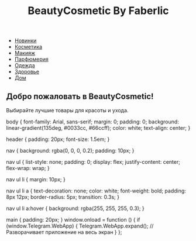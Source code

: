 <!DOCTYPE html>
<html lang="ru">
<head>
    <meta charset="UTF-8">
    <meta name="viewport" content="width=device-width, initial-scale=1.0">
    <title>BeautyCosmetic By Faberlic</title>
    <link rel="stylesheet" href="styles.css">
</head>
<body>
    <header>
        <h1>BeautyCosmetic By Faberlic</h1>
    </header>
    <nav>
        <ul>
            <li><a href="#">Новинки</a></li>
            <li><a href="#">Косметика</a></li>
            <li><a href="#">Макияж</a></li>
            <li><a href="#">Парфюмерия</a></li>
            <li><a href="#">Одежда</a></li>
            <li><a href="#">Здоровье</a></li>
            <li><a href="#">Дом</a></li>
        </ul>
    </nav>
    <main>
        <h2>Добро пожаловать в BeautyCosmetic!</h2>
        <p>Выбирайте лучшие товары для красоты и ухода.</p>
    </main>
    <script src="script.js"></script>
</body>
</html>
body {
    font-family: Arial, sans-serif;
    margin: 0;
    padding: 0;
    background: linear-gradient(135deg, #0033cc, #66ccff);
    color: white;
    text-align: center;
}

header {
    padding: 20px;
    font-size: 1.5em;
}

nav {
    background: rgba(0, 0, 0, 0.2);
    padding: 10px;
}

nav ul {
    list-style: none;
    padding: 0;
    display: flex;
    justify-content: center;
    flex-wrap: wrap;
}

nav ul li {
    margin: 10px;
}

nav ul li a {
    text-decoration: none;
    color: white;
    font-weight: bold;
    padding: 8px 12px;
    border-radius: 5px;
    transition: 0.3s;
}

nav ul li a:hover {
    background: rgba(255, 255, 255, 0.3);
}

main {
    padding: 20px;
}
window.onload = function () {
    if (window.Telegram.WebApp) {
        Telegram.WebApp.expand(); // Разворачивает приложение на весь экран
    }
};
